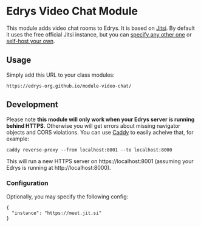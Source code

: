 # Edrys Video Chat Module

This module adds video chat rooms to Edrys. It is based on [Jitsi](https://meet.jit.si). By default it uses the free official Jitsi instance, but you can [specify any other one](https://jitsi.github.io/handbook/docs/community/community-instances) or [self-host your own](https://jitsi.github.io/handbook/docs/devops-guide/).
 
## Usage

Simply add this URL to your class modules:

```
https://edrys-org.github.io/module-video-chat/
```

## Development

Please note **this module will only work when your Edrys server is running behind HTTPS**. Otherwise you will get errors about missing navigator objects and CORS violations. You can use [Caddy](https://caddyserver.com/download) to easily acheive that, for example:

```
caddy reverse-proxy --from localhost:8001 --to localhost:8000
```

This will run a new HTTPS server on https://localhost:8001 (assuming your Edrys is running at http://localhost:8000).

### Configuration

Optionally, you may specify the following config:

```
{
  "instance": "https://meet.jit.si"
}
```
